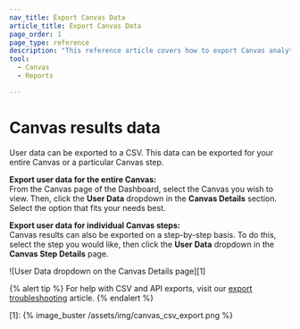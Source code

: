 ```yaml
---
nav_title: Export Canvas Data
article_title: Export Canvas Data
page_order: 1
page_type: reference
description: "This reference article covers how to export Canvas analytics."
tool: 
  - Canvas
  - Reports

---
```


# Canvas results data

User data can be exported to a CSV. This data can be exported for your entire Canvas or a particular Canvas step.

__Export user data for the entire Canvas:__<br>From the Canvas page of the Dashboard, select the Canvas you wish to view. Then, click the __User Data__ dropdown in the __Canvas Details__ section. Select the option that fits your needs best.

__Export user data for individual Canvas steps:__<br>Canvas results can also be exported on a step-by-step basis. To do this, select the step you would like, then click the __User Data__ dropdown in the __Canvas Step Details__ page. 

![User Data dropdown on the Canvas Details page][1]

{% alert tip %}
For help with CSV and API exports, visit our [export troubleshooting]({{site.baseurl}}/user_guide/data_and_analytics/export_braze_data/export_troubleshooting/) article.
{% endalert %}

[1]: {% image_buster /assets/img/canvas_csv_export.png %}
